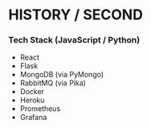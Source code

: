 # HISTORY / SECOND
 
### Tech Stack (JavaScript / Python)
* React
* Flask
* MongoDB (via PyMongo)
* RabbitMQ (via Pika)
* Docker
* Heroku
* Prometheus
* Grafana
